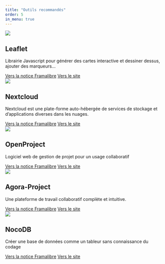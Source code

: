 ```yaml
---
title: "Outils recommandés"
order: 5
in_menu: true
---
```

<article class="framalibre-notice">
    <div>
      <img src="https://framalibre.org/images/logo/Leaflet.png">
    </div>
    <div>
      <h2>Leaflet</h2>
      <p>Librairie Javascript pour générer des cartes interactive et dessiner dessus, ajouter des marqueurs...</p>
      <div>
        <a href="https://framalibre.org/notices/leaflet.html">Vers la notice Framalibre</a>
        <a href="http://leafletjs.com/">Vers le site</a>
      </div>
    </div>
  </article>



  <article class="framalibre-notice">
    <div>
      <img src="https://framalibre.org/images/logo/Nextcloud.png">
    </div>
    <div>
      <h2>Nextcloud</h2>
      <p>Nextcloud est une plate-forme auto-hébergée de services de stockage et d’applications diverses dans les nuages.</p>
      <div>
        <a href="https://framalibre.org/notices/nextcloud.html">Vers la notice Framalibre</a>
        <a href="https://nextcloud.com/">Vers le site</a>
      </div>
    </div>
  </article>



  <article class="framalibre-notice">
    <div>
      <img src="https://framalibre.org/images/logo/OpenProject.png">
    </div>
    <div>
      <h2>OpenProject</h2>
      <p>Logiciel web de gestion de projet pour un usage collaboratif</p>
      <div>
        <a href="https://framalibre.org/notices/openproject.html">Vers la notice Framalibre</a>
        <a href="https://www.openproject.org/fr/">Vers le site</a>
      </div>
    </div>
  </article>



  <article class="framalibre-notice">
    <div>
      <img src="https://framalibre.org/images/logo/Agora-Project.png">
    </div>
    <div>
      <h2>Agora-Project</h2>
      <p>Une plateforme de travail collaboratif complète et intuitive.</p>
      <div>
        <a href="https://framalibre.org/notices/agora-project.html">Vers la notice Framalibre</a>
        <a href="https://www.omnispace.fr">Vers le site</a>
      </div>
    </div>
  </article>



  <article class="framalibre-notice">
    <div>
      <img src="https://framalibre.org/images/logo/NocoDB.png">
    </div>
    <div>
      <h2>NocoDB</h2>
      <p>Créer une base de données comme un tableur sans connaissance du codage</p>
      <div>
        <a href="https://framalibre.org/notices/nocodb.html">Vers la notice Framalibre</a>
        <a href="https://nocodb.com/">Vers le site</a>
      </div>
    </div>
  </article> 